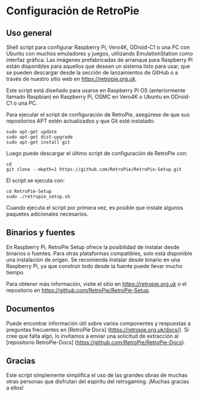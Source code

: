 Configuración de RetroPie
==============

Uso general
-------------

Shell script para configurar Raspberry Pi, Vero4K, ODroid-C1 o una PC con Ubuntu con muchos emuladores y juegos, utilizando EmulationStation como interfaz gráfica. Las imágenes prefabricadas de arranque para Raspberry Pi están disponibles para aquellos que desean un sistema listo para usar, que se pueden descargar desde la sección de lanzamientos de GitHub o a través de nuestro sitio web en https://retropie.org.uk.

Este script está diseñado para usarse en Raspberry Pi OS (anteriormente llamado Raspbian) en Raspberry Pi, OSMC en Vero4K o Ubuntu en ODroid-C1 o una PC.

Para ejecutar el script de configuración de RetroPie, asegúrese de que sus repositorios APT estén actualizados y que Git esté instalado:

```shell
sudo apt-get update
sudo apt-get dist-upgrade
sudo apt-get install git
```

Luego puede descargar el último script de configuración de RetroPie con:

```shell
cd
git clone --depth=1 https://github.com/RetroPie/RetroPie-Setup.git
```

El script se ejecuta con:

```shell
cd RetroPie-Setup
sudo ./retropie_setup.sh
```

Cuando ejecuta el script por primera vez, es posible que instale algunos paquetes adicionales necesarios.

Binarios y fuentes
--------------------

En Raspberry Pi, RetroPie Setup ofrece la posibilidad de instalar desde binarios o fuentes. Para otras plataformas compatibles, solo está disponible una instalación de origen. Se recomienda instalar desde binario en una Raspberry Pi, ya que construir todo desde la fuente puede llevar mucho tiempo.

Para obtener más información, visite el sitio en https://retropie.org.uk o el repositorio en https://github.com/RetroPie/RetroPie-Setup.

Documentos
----

Puede encontrar información útil sobre varios componentes y respuestas a preguntas frecuentes en [RetroPie Docs] (https://retropie.org.uk/docs/). Si cree que falta algo, lo invitamos a enviar una solicitud de extracción al [repositorio RetroPie-Docs] (https://github.com/RetroPie/RetroPie-Docs).


Gracias
------

Este script simplemente simplifica el uso de las grandes obras de muchas otras personas que disfrutan del espíritu del retrogaming. ¡Muchas gracias a ellos!

